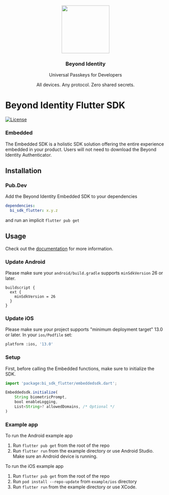 <p align="center">
   <br/>
   <a href="https://developers.beyondidentity.com" target="_blank"><img src="https://user-images.githubusercontent.com/238738/178780350-489309c5-8fae-4121-a20b-562e8025c0ee.png" width="150px" ></a>
   <h3 align="center">Beyond Identity</h3>
   <p align="center">Universal Passkeys for Developers</p>
   <p align="center">
   All devices. Any protocol. Zero shared secrets.
   </p>
</p>

# Beyond Identity Flutter SDK

[![License](https://img.shields.io/badge/License-Apache%202.0-blue.svg)](https://opensource.org/licenses/Apache-2.0)

### Embedded

The Embedded SDK is a holistic SDK solution offering the entire experience embedded in your product. Users will not need
to download the Beyond Identity Authenticator.

## Installation

### Pub.Dev

Add the Beyond Identity Embedded SDK to your dependencies

```yaml
dependencies:
  bi_sdk_flutter: x.y.z
```

and run an implicit `flutter pub get`

## Usage

Check out the [documentation](https://developer.beyondidentity.com) for more information.

### Update Android

Please make sure your `android/build.gradle` supports `minSdkVersion` 26 or later.

```
buildscript {
  ext {
    minSdkVersion = 26
  }
}
```

### Update iOS

Please make sure your project supports "minimum deployment target" 13.0 or later.
In your `ios/Podfile` set:

```sh
platform :ios, '13.0'
```

### Setup

First, before calling the Embedded functions, make sure to initialize the SDK.

<!-- javascript is used here since flutter is not available and dart doesn't highlight at all. -->
```javascript
import 'package:bi_sdk_flutter/embeddedsdk.dart';

Embeddedsdk.initialize(
    String biometricPrompt,
    bool enableLogging,
    List<String>? allowedDomains, /* Optional */
)
```

### Example app
To run the Android example app
1. Run `flutter pub get` from the root of the repo
2. Run `flutter run` from the example directory or use Android Studio. Make sure an Android device is running.

To run the iOS example app
1. Run `flutter pub get` from the root of the repo
2. Run `pod install --repo-update` from `example/ios` directory
3. Run `flutter run` from the example directory or use XCode.
